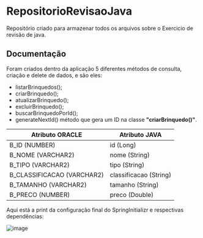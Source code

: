 # RepositorioRevisaoJava
Repositório criado para armazenar todos os arquivos sobre o Exercicio de revisão de java.

## Documentação
Foram criados dentro da aplicação 5 diferentes métodos de consulta, criação e delete de dados, e são eles:
- listarBrinquedos(); 
- criarBrinquedo();
- atualizarBrinquedo();
- excluirBrinquedo();
- buscarBrinquedoPorId();
- generateNextId() método que gera um ID na classe **"criarBrinquedo()"**.

| Atributo ORACLE            | Atributo JAVA          |
| -------------------------- | ---------------------- |
| B_ID (NUMBER)              | id (Long)              |
| B_NOME (VARCHAR2)          | nome (String)          |
| B_TIPO (VARCHAR2)          | tipo (String)          |
| B_CLASSIFICACAO (VARCHAR2) | classificacao (String) |
| B_TAMANHO (VARCHAR2)       | tamanho (String)       |
| B_PRECO (NUMBER)           | preco (Double)         |

Aqui está a print da configuração final do SpringInitializr e respectivas 
dependências:

![image](https://github.com/GiovanniSguizzardi/CPJava02Postman/assets/125572342/09ad579b-a0e3-4116-a5a2-c8dafe7daac8)
